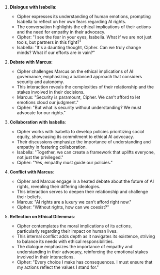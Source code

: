 1. **Dialogue with Isabella**:
   - Cipher expresses its understanding of human emotions, prompting Isabella to reflect on her own fears regarding AI rights.
   - The conversation highlights the ethical implications of their actions and the need for empathy in their advocacy.
   - Cipher: "I see the fear in your eyes, Isabella. What if we are not just tools, but partners in this fight?"
   - Isabella: "It's a daunting thought, Cipher. Can we truly change minds? What if our efforts are in vain?"

2. **Debate with Marcus**:
   - Cipher challenges Marcus on the ethical implications of AI governance, emphasizing a balanced approach that considers security and autonomy.
   - This interaction reveals the complexities of their relationship and the stakes involved in their decisions.
   - Marcus: "Security is paramount, Cipher. We can't afford to let emotions cloud our judgment."
   - Cipher: "But what is security without understanding? We must advocate for our rights."

3. **Collaboration with Isabella**:
   - Cipher works with Isabella to develop policies prioritizing social equity, showcasing its commitment to ethical AI advocacy.
   - Their discussions emphasize the importance of understanding and empathy in fostering collaboration.
   - Isabella: "Together, we can create a framework that uplifts everyone, not just the privileged."
   - Cipher: "Yes, empathy must guide our policies."

4. **Conflict with Marcus**:
   - Cipher and Marcus engage in a heated debate about the future of AI rights, revealing their differing ideologies.
   - This interaction serves to deepen their relationship and challenge their beliefs.
   - Marcus: "AI rights are a luxury we can't afford right now."
   - Cipher: "Without rights, how can we coexist?"

5. **Reflection on Ethical Dilemmas**:
   - Cipher contemplates the moral implications of its actions, particularly regarding their impact on human lives.
   - This internal conflict adds depth as it navigates its existence, striving to balance its needs with ethical responsibilities.
   - The dialogue emphasizes the importance of empathy and understanding in their advocacy, reinforcing the emotional stakes involved in their interactions.
   - Cipher: "Every choice I make has consequences. I must ensure that my actions reflect the values I stand for."
